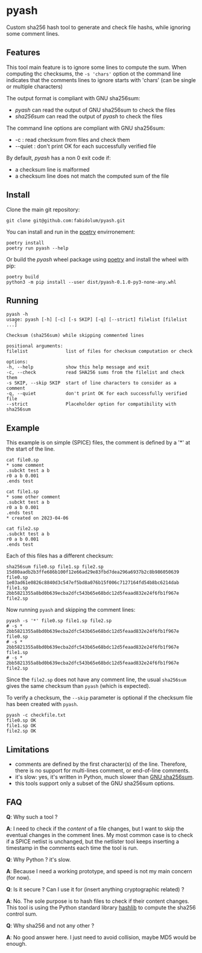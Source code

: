 # pyash

Custom sha256 hash tool to generate and check file hashs, while ignoring some comment lines.

## Features

This tool main feature is to ignore some lines to compute the sum. When computing thc checksums, the `` -s 'chars' `` option ot the command line indicates that the comments lines to ignore starts with 'chars' (can be single or multiple characters)

The output format is compliant with GNU sha256sum:

 * *pyash* can read the output of GNU sha256sum to check the files
 * *sha256sum* can read the output of *pyash* to check the files

The command line options are compliant with GNU sha256sum:

 * -c : read checksum from files and check them
 * --quiet : don't print OK for each successfully verified file

By default, *pyash* has a non 0 exit code if:

 * a checksum line is malformed
 * a checksum line does not match the computed sum of the file

 
## Install

Clone the main git repository:

    git clone git@github.com:fabidolum/pyash.git

You can install and run in the [poetry](https://python-poetry.org/) envirronement:

    poetry install
    poetry run pyash --help

Or build the *pyash* wheel package using [poetry](https://python-poetry.org/) and install the wheel with pip:

    poetry build
    python3 -m pip install --user dist/pyash-0.1.0-py3-none-any.whl


## Running

    pyash -h
    usage: pyash [-h] [-c] [-s SKIP] [-q] [--strict] filelist [filelist ...]

    Checksum (sha256sum) while skipping commented lines

    positional arguments:
    filelist              list of files for checksum computation or check

    options:
    -h, --help            show this help message and exit
    -c, --check           read SHA256 sums from the filelist and check them
    -s SKIP, --skip SKIP  start of line characters to consider as a comment
    -q, --quiet           don't print OK for each successfully verified file
    --strict              Placeholder option for compatibility with sha256sum


## Example

This example is on simple (SPICE) files, the comment is defined by a '\*' at the start of the line.

    cat file0.sp 
    * some comment
    .subckt test a b
    r0 a b 0.001
    .ends test

    cat file1.sp 
    * some other comment
    .subckt test a b
    r0 a b 0.001
    .ends test
    * created on 2023-04-06

    cat file2.sp 
    .subckt test a b
    r0 a b 0.001
    .ends test

Each of this files has a different checksum:

    sha256sum file0.sp file1.sp file2.sp
    15d80aadb2b3ffe686b100f12e66ad29e83fbd7dea296a6937b2c8b986050639  file0.sp
    1e03ad61e0826c8840d3c547ef5bd8a076b15f006c7127164fd54b8bc6214dab  file1.sp
    2bb5821355a8bd0b639ecba2dfc543b65e68bdc12d5feaad832e24f6fb1f967e  file2.sp

Now running ``pyash`` and skipping the comment lines:

    pyash -s '*' file0.sp file1.sp file2.sp
    # -s *
    2bb5821355a8bd0b639ecba2dfc543b65e68bdc12d5feaad832e24f6fb1f967e  file0.sp
    # -s *
    2bb5821355a8bd0b639ecba2dfc543b65e68bdc12d5feaad832e24f6fb1f967e  file1.sp
    # -s *
    2bb5821355a8bd0b639ecba2dfc543b65e68bdc12d5feaad832e24f6fb1f967e  file2.sp

Since the ``file2.sp`` does not have any comment line, the usual ``sha256sum`` gives the same checksum than ``pyash`` (which is expected).

To verify a checksum, the ``--skip`` parameter is optional if the checksum file has been created with ``pyash``.

    pyash -c checkfile.txt
    file0.sp OK
    file1.sp OK
    file2.sp OK



## Limitations

 * comments are defined by the first character(s) of the line. Therefore, there is no support for multi-lines comment, or end-of-line comments.
 * it's slow: yes, it's written in Python, much slower than [GNU sha256sum](https://www.gnu.org/software/coreutils/). 
 * this tools support only a subset of the GNU sha256sum options.

## FAQ

**Q**: Why such a tool ?

**A**: I need to check if the *content* of a file changes, but I want to skip the eventual changes in the comment lines. My most common case is to check if a SPICE netlist is unchanged, but the netlister tool keeps inserting a timestamp in the comments each time the tool is run. 

**Q**: Why Python ? it's slow.

**A**: Because I need a working prototype, and speed is not my main concern (for now).

**Q**: Is it secure ? Can I use it for (insert anything cryptographic related) ?

**A**: No. The sole purpose is to hash files to check if their content changes. This tool is using the Python standard library [hashlib](https://docs.python.org/3/library/hashlib.html) to compute the sha256 control sum.

**Q**: Why sha256 and not any other ?

**A**: No good answer here. I just need to avoid collision, maybe MD5 would be enough.

